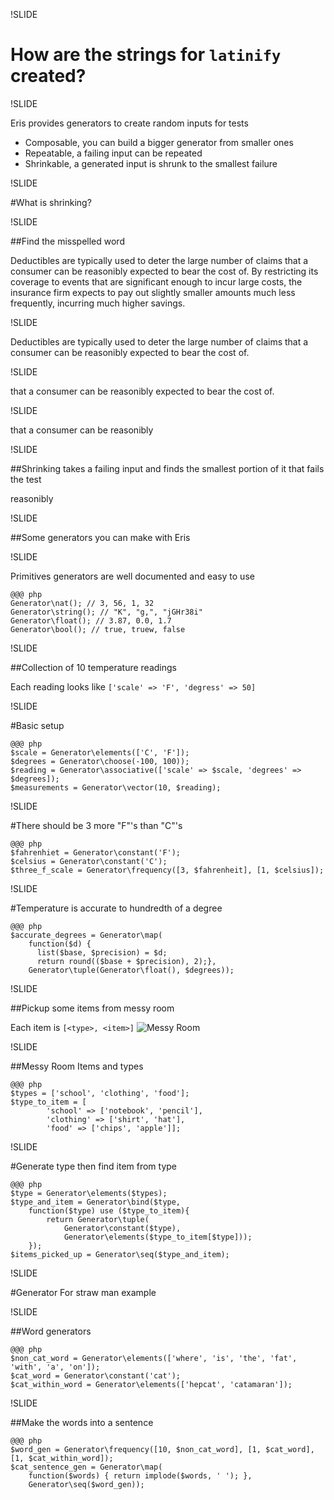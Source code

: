 !SLIDE

# How are the strings for `latinify` created?

!SLIDE

Eris provides generators to create random inputs for tests
- Composable, you can build a bigger generator from smaller ones
- Repeatable, a failing input can be repeated
- Shrinkable, a generated input is shrunk to the smallest failure

!SLIDE

#What is shrinking?

!SLIDE

##Find the misspelled word

Deductibles are typically used to deter the large number of claims that a consumer can be reasonibly expected to bear the cost of. By restricting its coverage to events that are significant enough to incur large costs, the insurance firm expects to pay out slightly smaller amounts much less frequently, incurring much higher savings.


!SLIDE

Deductibles are typically used to deter the large number of claims that a consumer can be reasonibly expected to bear the cost of.

!SLIDE

that a consumer can be reasonibly expected to bear the cost of.

!SLIDE

that a consumer can be reasonibly

!SLIDE

##Shrinking takes a failing input and finds the smallest portion of it that fails the test

reasonibly

!SLIDE

##Some generators you can make with Eris

!SLIDE

Primitives generators are well documented and easy to use

    @@@ php
    Generator\nat(); // 3, 56, 1, 32
    Generator\string(); // "K", "g,", "jGHr38i"
    Generator\float(); // 3.87, 0.0, 1.7
    Generator\bool(); // true, truew, false

!SLIDE

##Collection of 10 temperature readings

Each reading looks like `['scale' => 'F', 'degress' => 50]`

!SLIDE

#Basic setup

    @@@ php
    $scale = Generator\elements(['C', 'F']);
    $degrees = Generator\choose(-100, 100));
    $reading = Generator\associative(['scale' => $scale, 'degrees' => $degrees]);
    $measurements = Generator\vector(10, $reading);

!SLIDE

#There should be 3 more "F"'s than "C"'s

    @@@ php
    $fahrenhiet = Generator\constant('F');
    $celsius = Generator\constant('C');
    $three_f_scale = Generator\frequency([3, $fahrenheit], [1, $celsius]);

!SLIDE

#Temperature is accurate to hundredth of a degree

    @@@ php
    $accurate_degrees = Generator\map(
        function($d) {
          list($base, $precision) = $d;
          return round(($base + $precision), 2);},
        Generator\tuple(Generator\float(), $degrees));

!SLIDE

##Pickup some items from messy room

Each item is `[<type>, <item>]`
![Messy Room](../../images/messy_room.png)

!SLIDE

##Messy Room Items and types

    @@@ php
    $types = ['school', 'clothing', 'food'];
    $type_to_item = [
            'school' => ['notebook', 'pencil'],
            'clothing' => ['shirt', 'hat'],
            'food' => ['chips', 'apple']];

!SLIDE

#Generate type then find item from type

    @@@ php
    $type = Generator\elements($types);
    $type_and_item = Generator\bind($type,
        function($type) use ($type_to_item){
            return Generator\tuple(
                Generator\constant($type),
                Generator\elements($type_to_item[$type]));
        });
    $items_picked_up = Generator\seq($type_and_item);

!SLIDE

#Generator For straw man example

!SLIDE

##Word generators

    @@@ php
    $non_cat_word = Generator\elements(['where', 'is', 'the', 'fat', 'with', 'a', 'on']);
    $cat_word = Generator\constant('cat');
    $cat_within_word = Generator\elements(['hepcat', 'catamaran']);

!SLIDE

##Make the words into a sentence

    @@@ php
    $word_gen = Generator\frequency([10, $non_cat_word], [1, $cat_word], [1, $cat_within_word]);
    $cat_sentence_gen = Generator\map(
        function($words) { return implode($words, ' '); },
        Generator\seq($word_gen));
